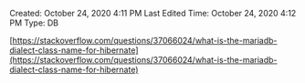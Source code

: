 

Created: October 24, 2020 4:11 PM
Last Edited Time: October 24, 2020 4:12 PM
Type: DB

[https://stackoverflow.com/questions/37066024/what-is-the-mariadb-dialect-class-name-for-hibernate](https://stackoverflow.com/questions/37066024/what-is-the-mariadb-dialect-class-name-for-hibernate)